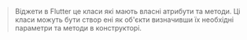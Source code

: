 >Віджети в Flutter це класи які мають власні атрибути та методи. Ці класи можуть бути створ ені як об'єкти визначивши їх необхідні параметри та методи в конструкторі.